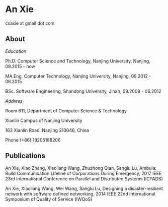 # An Xie
csaxie at gmail dot com

## About

_Education_

Ph.D. Computer Science and Technology, Nanjing University, Nanjing, 09.2015 - now

MA.Eng. Computer Technology, Nanjing University, Nanjing, 09.2012 - 06.2015

BSc. Software Engineering, Shandong University, Jinan, 09.2008 - 06.2012

_Address_ 

Room 611, Department of Computer Science & Technology

Xianlin Campus of Nanjing University

163 Xianlin Road, Nanjing 210046, China

Phone (+86) 18205188206



## Publications
An Xie, Xiao Zhang, Xiaoliang Wang, Zhuzhong Qian, Sanglu Lu, Ambula: Build Communication Lifeline of Corporations During Emergency, 2017 IEEE 23rd International Conference on Parallel and Distributed Systems (ICPADS)

An Xie, Xiaoliang Wang, Wei Wang, Sanglu Lu, Designing a disaster-resilient network with software defined networking, 2014 IEEE 22nd International Symposium of Quality of Service (IWQoS)



